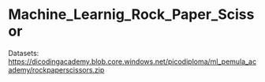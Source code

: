 # Machine_Learnig_Rock_Paper_Scissor
Datasets: https://dicodingacademy.blob.core.windows.net/picodiploma/ml_pemula_academy/rockpaperscissors.zip
